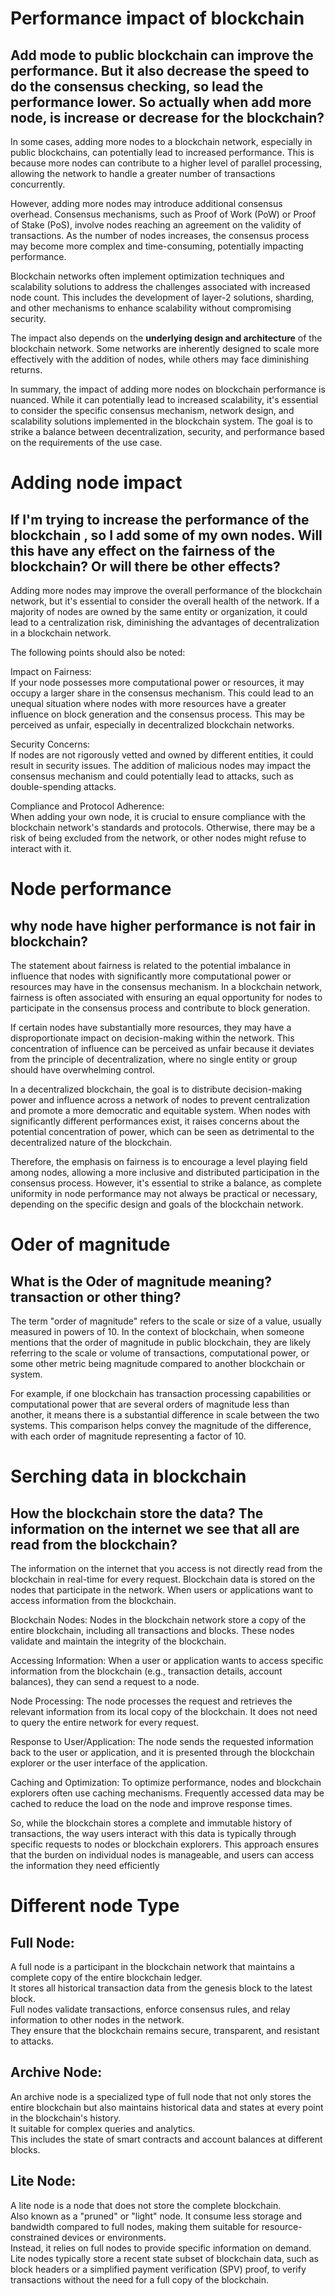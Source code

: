 # Performance impact of blockchain

## Add mode to public blockchain can improve the performance. But it also decrease the speed to do the consensus checking, so lead the performance lower. So actually when add more node, is increase or decrease for the blockchain?

In some cases, adding more nodes to a blockchain network, especially in public blockchains, can potentially lead to increased performance. This is because more nodes can contribute to a higher level of parallel processing, allowing the network to handle a greater number of transactions concurrently.

However, adding more nodes may introduce additional consensus overhead. Consensus mechanisms, such as Proof of Work (PoW) or Proof of Stake (PoS), involve nodes reaching an agreement on the validity of transactions. As the number of nodes increases, the consensus process may become more complex and time-consuming, potentially impacting performance.

Blockchain networks often implement optimization techniques and scalability solutions to address the challenges associated with increased node count. This includes the development of layer-2 solutions, sharding, and other mechanisms to enhance scalability without compromising security.

The impact also depends on the **underlying design and architecture** of the blockchain network. Some networks are inherently designed to scale more effectively with the addition of nodes, while others may face diminishing returns.

In summary, the impact of adding more nodes on blockchain performance is nuanced. While it can potentially lead to increased scalability, it's essential to consider the specific consensus mechanism, network design, and scalability solutions implemented in the blockchain system. The goal is to strike a balance between decentralization, security, and performance based on the requirements of the use case.


# Adding node impact

## If I'm trying to increase the performance of the blockchain , so I add some of my own nodes. Will this have any effect on the fairness of the blockchain? Or will there be other effects?

Adding more nodes may improve the overall performance of the blockchain network, but it's essential to consider the overall health of the network. If a majority of nodes are owned by the same entity or organization, it could lead to a centralization risk, diminishing the advantages of decentralization in a blockchain network.  

The following points should also be noted:  

Impact on Fairness:  
If your node possesses more computational power or resources, it may occupy a larger share in the consensus mechanism. This could lead to an unequal situation where nodes with more resources have a greater influence on block generation and the consensus process. This may be perceived as unfair, especially in decentralized blockchain networks.  

Security Concerns:  
If nodes are not rigorously vetted and owned by different entities, it could result in security issues. The addition of malicious nodes may impact the consensus mechanism and could potentially lead to attacks, such as double-spending attacks.  

Compliance and Protocol Adherence:  
When adding your own node, it is crucial to ensure compliance with the blockchain network's standards and protocols. Otherwise, there may be a risk of being excluded from the network, or other nodes might refuse to interact with it.   
 

# Node performance
## why node have higher performance is not fair in blockchain?
The statement about fairness is related to the potential imbalance in influence that nodes with significantly more computational power or resources may have in the consensus mechanism. In a blockchain network, fairness is often associated with ensuring an equal opportunity for nodes to participate in the consensus process and contribute to block generation.  

If certain nodes have substantially more resources, they may have a disproportionate impact on decision-making within the network. This concentration of influence can be perceived as unfair because it deviates from the principle of decentralization, where no single entity or group should have overwhelming control.  

In a decentralized blockchain, the goal is to distribute decision-making power and influence across a network of nodes to prevent centralization and promote a more democratic and equitable system. When nodes with significantly different performances exist, it raises concerns about the potential concentration of power, which can be seen as detrimental to the decentralized nature of the blockchain.  

Therefore, the emphasis on fairness is to encourage a level playing field among nodes, allowing a more inclusive and distributed participation in the consensus process. However, it's essential to strike a balance, as complete uniformity in node performance may not always be practical or necessary, depending on the specific design and goals of the blockchain network.  


# Oder of magnitude
## What is the Oder of magnitude meaning? transaction or other thing?
The term "order of magnitude" refers to the scale or size of a value, usually measured in powers of 10. In the context of blockchain, when someone mentions that the order of magnitude in public blockchain, they are likely referring to the scale or volume of transactions, computational power, or some other metric being magnitude compared to another blockchain or system.  

For example, if one blockchain has transaction processing capabilities or computational power that are several orders of magnitude less than another, it means there is a substantial difference in scale between the two systems. This comparison helps convey the magnitude of the difference, with each order of magnitude representing a factor of 10.  


# Serching data in blockchain
## How the blockchain store the data? The information on the internet we see that all are read from the blockchain?
The information on the internet that you access is not directly read from the blockchain in real-time for every request. Blockchain data is stored on the nodes that participate in the network. When users or applications want to access information from the blockchain.    

Blockchain Nodes: Nodes in the blockchain network store a copy of the entire blockchain, including all transactions and blocks. These nodes validate and maintain the integrity of the blockchain.  

Accessing Information: When a user or application wants to access specific information from the blockchain (e.g., transaction details, account balances), they can send a request to a node.  

Node Processing: The node processes the request and retrieves the relevant information from its local copy of the blockchain. It does not need to query the entire network for every request.  

Response to User/Application: The node sends the requested information back to the user or application, and it is presented through the blockchain explorer or the user interface of the application.  

Caching and Optimization: To optimize performance, nodes and blockchain explorers often use caching mechanisms. Frequently accessed data may be cached to reduce the load on the node and improve response times.  

So, while the blockchain stores a complete and immutable history of transactions, the way users interact with this data is typically through specific requests to nodes or blockchain explorers. This approach ensures that the burden on individual nodes is manageable, and users can access the information they need efficiently  


# Different node Type
## Full Node:  
A full node is a participant in the blockchain network that maintains a complete copy of the entire blockchain ledger.   
It stores all historical transaction data from the genesis block to the latest block.   
Full nodes validate transactions, enforce consensus rules, and relay information to other nodes in the network.   
They ensure that the blockchain remains secure, transparent, and resistant to attacks.  

## Archive Node:  
An archive node is a specialized type of full node that not only stores the entire blockchain but also maintains historical data and states at every point in the blockchain's history.   
It suitable for complex queries and analytics.   
This includes the state of smart contracts and account balances at different blocks.  

## Lite Node:  
A lite node is a node that does not store the complete blockchain.   
Also known as a "pruned" or "light" node. It consume less storage and bandwidth compared to full nodes, making them suitable for resource-constrained devices or environments.   
Instead, it relies on full nodes to provide specific information on demand.   
Lite nodes typically store a recent state subset of blockchain data, such as block headers or a simplified payment verification (SPV) proof, to verify transactions without the need for a full copy of the blockchain.  









